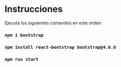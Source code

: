 # Instrucciones

Ejecuta los siguientes comandos en este orden:

### `npm i bootstrap`
### `npm install react-bootstrap bootstrap@4.6.0`
### `npm run start`
